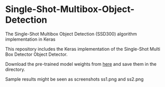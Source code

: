 # Single-Shot-Multibox-Object-Detection
The Single-Shot Multibox Object Detection (SSD300) algorithm implementation in Keras

This repository includes the Keras implementation of the Single-Shot Multi Box Detector Object Detector.

Download the pre-trained model weights from [here](https://drive.google.com/file/d/121-kCXaOHOkJE_Kf5lKcJvC_5q1fYb_q/view) and save them in the directory.

Sample results might be seen as screenshots ss1.png and ss2.png
